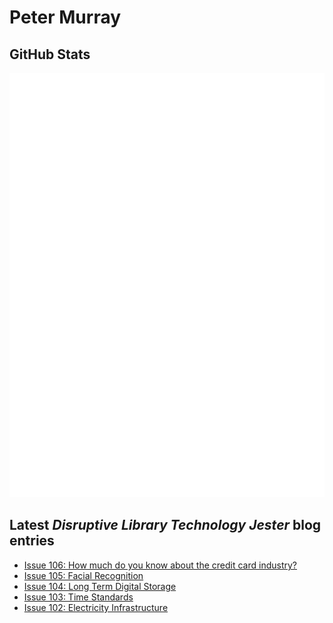 # Peter Murray

## GitHub Stats
![Metrics](/github-metrics.svg)


## Latest _Disruptive Library Technology Jester_ blog entries
<!-- BLOG-POST-LIST:START -->
- [Issue 106: How much do you know about the credit card industry?](https://dltj.org/article/issue-106-credit-cards)
- [Issue 105: Facial Recognition](https://dltj.org/article/issue-105-facial-recognition)
- [Issue 104: Long Term Digital Storage](https://dltj.org/article/issue-104-long-term-digital-storage)
- [Issue 103: Time Standards](https://dltj.org/article/issue-103-time-standards)
- [Issue 102: Electricity Infrastructure](https://dltj.org/article/issue-102-electricity-infrastructure)
<!-- BLOG-POST-LIST:END -->


[LinkedIn]: https://www.linkedin.com/in/datagazetteer "LinkedIn"
[Twitter]: https://twitter.com/DataG "Twitter"
[blog]: https://dltj.org/ "Blog"
